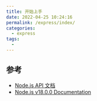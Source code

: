 ```yaml
---
title: 开始上手
date: 2022-04-25 10:24:16
permalink: /express/index/
categories:
  - express
tags:
  - 
---
```



<!-- more -->

## 参考

- [Node.js API 文档](http://nodejs.cn/api/documentation.html)
- [Node.js v18.0.0 Documentation](https://nodejs.org/api/documentation.html)
